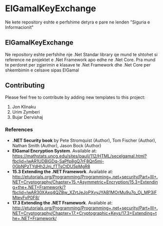 # ElGamalKeyExchange

Ne kete repository eshte e perfshime detyra e pare ne lenden "Siguria e Informacionit"

## ElGamalKeyExchange

Ne repository eshte perfshihe nje .Net Standar library qe mund te shtohet si reference ne projektet e .Net Framework apo edhe ne .Net Core. Pra mund te perdoret per zgjerimin e klasave te .Net Framework dhe .Net Core per shkembimin e celsave sipas ElGamal


## Contributing

Please feel free to contribute by adding new templates to this project:

1. Jon Klinaku
2. Urim Zymberi
3. Bujar Dervishaj


### References

- **.NET Security book** by Pete Stromquist (Author), Tom Fischer (Author), Nathan Smith (Author), Jason Bock (Author)
- **ElGamal Encryption System**. Available at: https://mathstats.uncg.edu/sites/pauli/112/HTML/secelgamal.html?fbclid=IwAR1UDBlGDq-SaPfp8gQ7rF8Qn5mj-0GbNPzTYdHh2Jnj_fTTsCtDU5pMgR8
- **15.3 Extending the .NET Framework**. Available at: http://etutorials.org/Programming/Programming+.net+security/Part+III+.NET+Cryptography/Chapter+15.+Asymmetric+Encryption/15.3+Extending+the+.NET+Framework/?fbclid=IwAR30XAxq4QZBw_XZrtJeJoPXvyJYAB1MOrMu9u7o_Oj_MP3iFMtevFvP0F8/
- **17.3 Extending the .NET Framework**. Available at: http://etutorials.org/Programming/Programming+.net+security/Part+III+.NET+Cryptography/Chapter+17.+Cryptographic+Keys/17.3+Extending+the+.NET+Framework/
